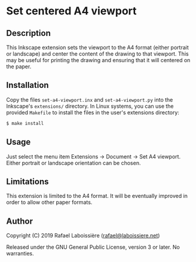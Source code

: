 # Set centered A4 viewport

## Description

This Inkscape extension sets the viewport to the A4 format (either portrait
or landscape) and center the content of the drawing to that viewport. This
may be useful for printing the drawing and ensuring that it will centered
on the paper.

## Installation

Copy the files `set-a4-viewport.inx` and `set-a4-viewport.py` into the
Inkscape's `extensions/` directory. In Linux systems, you can use the
provided `Makefile` to install the files in the user's extensions
directory:

```sh
$ make install
```

## Usage

Just select the menu item Extensions → Document → Set A4 viewport. Either
portrait or landscape orientation can be chosen.

## Limitations

This extension is limited to the A4 format. It will be eventually improved
in order to allow other paper formats.

## Author

Copyright (C) 2019 Rafael Laboissière (<rafael@laboissiere.net>)

Released under the GNU General Public License, version 3 or later. No warranties.
